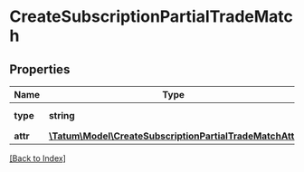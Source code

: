 # CreateSubscriptionPartialTradeMatch

## Properties

Name | Type | Description | Notes
------------ | ------------- | ------------- | -------------
**type** | **string** | Type of the subscription. |
**attr** | [**\Tatum\Model\CreateSubscriptionPartialTradeMatchAttr**](CreateSubscriptionPartialTradeMatchAttr.md) |  |

[[Back to Index]](../index.md)
